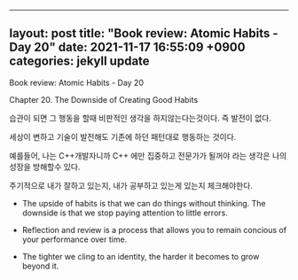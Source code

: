
---
layout: post
title:  "Book review: Atomic Habits - Day 20"
date:  2021-11-17 16:55:09 +0900 
categories: jekyll update
---

Book review: Atomic Habits - Day 20

Chapter 20. The Downside of Creating Good Habits

습관이 되면 그 행동을 할때 비판적인 생각을 하지않는다는것이다. 즉 발전이 없다.

세상이 변하고 기술이 발전해도 기존에 하던 패턴대로 행동하는 것이다.

예를들어, 나는 C++개발자니까 C++ 에만 집중하고 전문가가 될꺼야 라는 생각은 나의 성장을 방해할수 있다.

주기적으로 내가 잘하고 있는지, 내가 공부하고 있는게 있는지 체크해야한다.


* The upside of habits is that we can do things without thinking. The downside is that we stop paying attention to little errors.

* Reflection and review is a process that allows you to remain concious of your performance over time.

* The tighter we cling to an identity, the harder it becomes to grow beyond it.
